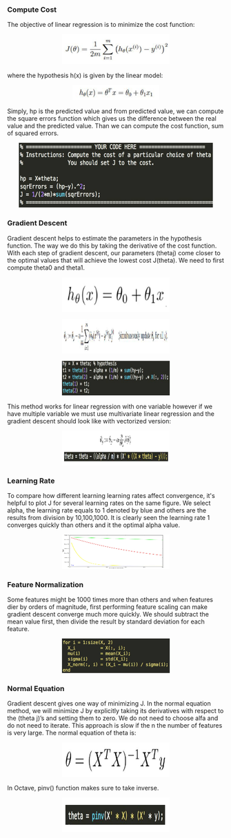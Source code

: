### Compute Cost

The objective of linear regression is to minimize the cost function:


<p align="center">
    <img src="https://github.com/yilmazvolkan/CourseraML/blob/master/Weeks/Week1/Res/costFunc.png" width="250" height="70">
</p>


where the hypothesis h(x) is given by the linear model:


<p align="center">
    <img src="https://github.com/yilmazvolkan/CourseraML/blob/master/Weeks/Week1/Res/hypothesis.png" width="200" height="35">
</p>


Simply, hp is the predicted value and from predicted value, we can compute the square errors function which gives us the difference between the real value and the predicted value. Than we can compute the cost function, sum of squared errors.


<p align="center">
    <img src="https://github.com/yilmazvolkan/CourseraML/blob/master/Weeks/Week1/Res/costCode.png" width="450" height="150">
</p>


### Gradient Descent

Gradient descent helps to estimate the parameters in the hypothesis function. The way we do this by taking the derivative of the cost function. With each step of gradient descent, our parameters (thetaj) come closer to the optimal values that will achieve the lowest cost J(theta). We need to first compute theta0 and theta1.


<p align="center">
    <img src="https://github.com/yilmazvolkan/CourseraML/blob/master/Weeks/Week1/Res/theta.png" width="250" height="80">
</p>


<p align="center">
    <img src="https://github.com/yilmazvolkan/CourseraML/blob/master/Weeks/Week1/Res/computeTheta.png" width="250" height="80">
</p>


<p align="center">
    <img src="https://github.com/yilmazvolkan/CourseraML/blob/master/Weeks/Week1/Res/thetaCode.png" width="250" height="80">
</p>


This method works for linear regression with one variable however if we have multiple variable we must use multivariate linear regression and the gradient descent should look like with vectorized version:

<p align="center">
    <img src="https://github.com/yilmazvolkan/CourseraML/blob/master/Weeks/Week1/Res/vectorizedGradient.png" width="250" height="80">
</p>


### Learning Rate

To compare how different learning learning rates affect convergence, it's helpful to plot J for several learning rates on the same figure. We select alpha, the learning rate equals to 1 denoted by blue and others are the results from division by 10,100,1000. It is clearly seen the learning rate 1 converges quickly than others and it the optimal alpha value. 


<p align="center">
    <img src="https://github.com/yilmazvolkan/CourseraML/blob/master/Weeks/Week1/Res/learningRates.png" width="250" height="80">
</p>


### Feature Normalization

Some features might be 1000 times more than others and when features dier by orders of magnitude, first performing feature scaling can make gradient descent converge much more quickly. We should subtract the mean value first, then divide the result by standard deviation for each feature. 


<p align="center">
    <img src="https://github.com/yilmazvolkan/CourseraML/blob/master/Weeks/Week1/Res/featureNormalization.png" width="250" height="80">
</p>


### Normal Equation

Gradient descent gives one way of minimizing J. In the normal equation method, we will minimize J by explicitly taking its derivatives with respect to the (theta j)’s and setting them to zero. We do not need to choose alfa and do not need to iterate. This approach is slow if the n the number of features is very large. The normal equation of theta is:


<p align="center">
    <img src="https://github.com/yilmazvolkan/CourseraML/blob/master/Weeks/Week1/Res/normalEqu.png" width="250" height="80">
</p>


In Octave, pinv() function makes sure to take inverse.


<p align="center">
    <img src="https://github.com/yilmazvolkan/CourseraML/blob/master/Weeks/Week1/Res/normalCode.png" width="250" height="80">
</p>
